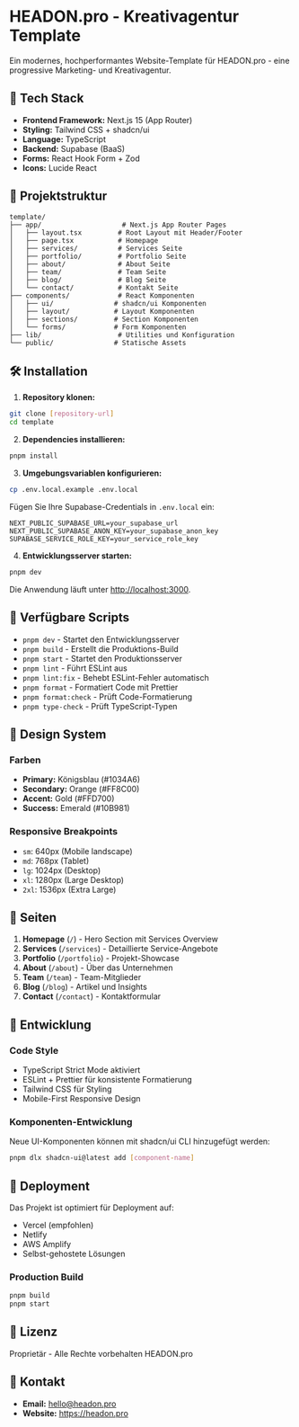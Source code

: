 # HEADON.pro - Kreativagentur Template

Ein modernes, hochperformantes Website-Template für HEADON.pro - eine progressive Marketing- und Kreativagentur.

## 🚀 Tech Stack

- **Frontend Framework:** Next.js 15 (App Router)
- **Styling:** Tailwind CSS + shadcn/ui
- **Language:** TypeScript
- **Backend:** Supabase (BaaS)
- **Forms:** React Hook Form + Zod
- **Icons:** Lucide React

## 📁 Projektstruktur

```
template/
├── app/                    # Next.js App Router Pages
│   ├── layout.tsx         # Root Layout mit Header/Footer
│   ├── page.tsx           # Homepage
│   ├── services/          # Services Seite
│   ├── portfolio/         # Portfolio Seite
│   ├── about/             # About Seite
│   ├── team/              # Team Seite
│   ├── blog/              # Blog Seite
│   └── contact/           # Kontakt Seite
├── components/            # React Komponenten
│   ├── ui/               # shadcn/ui Komponenten
│   ├── layout/           # Layout Komponenten
│   ├── sections/         # Section Komponenten
│   └── forms/            # Form Komponenten
├── lib/                   # Utilities und Konfiguration
└── public/               # Statische Assets
```

## 🛠 Installation

1. **Repository klonen:**
```bash
git clone [repository-url]
cd template
```

2. **Dependencies installieren:**
```bash
pnpm install
```

3. **Umgebungsvariablen konfigurieren:**
```bash
cp .env.local.example .env.local
```

Fügen Sie Ihre Supabase-Credentials in `.env.local` ein:
```
NEXT_PUBLIC_SUPABASE_URL=your_supabase_url
NEXT_PUBLIC_SUPABASE_ANON_KEY=your_supabase_anon_key
SUPABASE_SERVICE_ROLE_KEY=your_service_role_key
```

4. **Entwicklungsserver starten:**
```bash
pnpm dev
```

Die Anwendung läuft unter [http://localhost:3000](http://localhost:3000).

## 📜 Verfügbare Scripts

- `pnpm dev` - Startet den Entwicklungsserver
- `pnpm build` - Erstellt die Produktions-Build
- `pnpm start` - Startet den Produktionsserver
- `pnpm lint` - Führt ESLint aus
- `pnpm lint:fix` - Behebt ESLint-Fehler automatisch
- `pnpm format` - Formatiert Code mit Prettier
- `pnpm format:check` - Prüft Code-Formatierung
- `pnpm type-check` - Prüft TypeScript-Typen

## 🎨 Design System

### Farben
- **Primary:** Königsblau (#1034A6)
- **Secondary:** Orange (#FF8C00)
- **Accent:** Gold (#FFD700)
- **Success:** Emerald (#10B981)

### Responsive Breakpoints
- `sm`: 640px (Mobile landscape)
- `md`: 768px (Tablet)
- `lg`: 1024px (Desktop)
- `xl`: 1280px (Large Desktop)
- `2xl`: 1536px (Extra Large)

## 📄 Seiten

1. **Homepage** (`/`) - Hero Section mit Services Overview
2. **Services** (`/services`) - Detaillierte Service-Angebote
3. **Portfolio** (`/portfolio`) - Projekt-Showcase
4. **About** (`/about`) - Über das Unternehmen
5. **Team** (`/team`) - Team-Mitglieder
6. **Blog** (`/blog`) - Artikel und Insights
7. **Contact** (`/contact`) - Kontaktformular

## 🔧 Entwicklung

### Code Style
- TypeScript Strict Mode aktiviert
- ESLint + Prettier für konsistente Formatierung
- Tailwind CSS für Styling
- Mobile-First Responsive Design

### Komponenten-Entwicklung
Neue UI-Komponenten können mit shadcn/ui CLI hinzugefügt werden:
```bash
pnpm dlx shadcn-ui@latest add [component-name]
```

## 🚀 Deployment

Das Projekt ist optimiert für Deployment auf:
- Vercel (empfohlen)
- Netlify
- AWS Amplify
- Selbst-gehostete Lösungen

### Production Build
```bash
pnpm build
pnpm start
```

## 📝 Lizenz

Proprietär - Alle Rechte vorbehalten HEADON.pro

## 🤝 Kontakt

- **Email:** hello@headon.pro
- **Website:** https://headon.pro